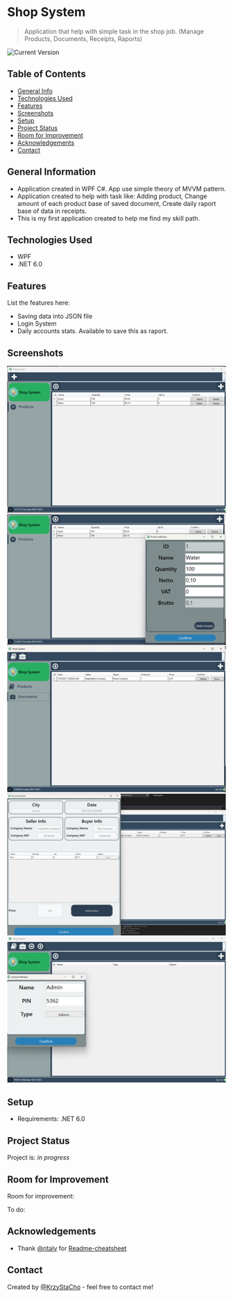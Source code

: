 # Shop System
> Application that help with simple task in the shop job. (Manage Products, Documents, Receipts, Raports)

![Current Version](https://img.shields.io/badge/version-2.0-brightgreen)

## Table of Contents
* [General Info](#general-information)
* [Technologies Used](#technologies-used)
* [Features](#features)
* [Screenshots](#screenshots)
* [Setup](#setup)
* [Project Status](#project-status)
* [Room for Improvement](#room-for-improvement)
* [Acknowledgements](#acknowledgements)
* [Contact](#contact)


## General Information
- Application created in WPF C#. App use simple theory of MVVM pattern.
- Application created to help with task like: Adding product, Change amount of each product base of saved document, Create daily raport base of data in receipts.
- This is my first application created to help me find my skill path.


## Technologies Used
- WPF
- .NET 6.0


## Features
List the features here:
- Saving data into JSON file
- Login System
- Daily accounts stats. Available to save this as raport.


## Screenshots
![First Version - Application View](/Images/AppView1.0.png)
![First Version - Edit Product View](/Images/EditProductView1.0.png)
![Second Version - Document Tab](/Images/DocumentsView2.0.png)
![Second Version - Show Document](/Images/ShowDocument2.0.png)
![Third Version - Add Account](/Images/AddAccount3.0.png)

## Setup
- Requirements: .NET 6.0


## Project Status
Project is: _in progress_


## Room for Improvement
Room for improvement:
<!-- - Improvement to be done 1 -->

To do:
<!-- - Feature to be added 1 -->


## Acknowledgements
- Thank [@ritaly](https://github.com/ritaly) for [Readme-cheatsheet](https://github.com/ritaly/README-cheatsheet)

## Contact
Created by [@KrzyStaCho](https://github.com/KrzyStaCho) - feel free to contact me!
